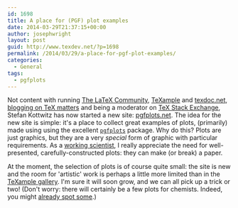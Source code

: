 ```yaml
---
id: 1698
title: A place for (PGF) plot examples
date: 2014-03-29T21:37:15+00:00
author: josephwright
layout: post
guid: http://www.texdev.net/?p=1698
permalink: /2014/03/29/a-place-for-pgf-plot-examples/
categories:
  - General
tags:
  - pgfplots
---
```

Not content with running [The LaTeX Community](http://latex-community.org/), [TeXample](http://www.texample.net/) and [texdoc.net](http://www.texdoc.net/), [blogging on TeX matters](http://texblog.net/) and being a moderator on [TeX Stack Exchange](https://tex.stackexchange.com/), Stefan Kottwitz has now started a new site: [pgfplots.net](http://www.pgfplots.net/). The idea for the new site is simple: it's a place to collect great examples of plots, (primarily) made using using the excellent [`pgfplots`](https://ctan.org/pkg/pgfplots) package. Why do this? Plots are just graphics, but they are a very _special_ form of graphic with particular requirements. As a [working scientist](https://www.uea.ac.uk/chemistry/people/profile/joseph-wright), I really appreciate the need for well-presented, carefully-constructed plots: they can make (or break) a paper.

At the moment, the selection of plots is of course quite small: the site is new and the room for 'artistic' work is perhaps a little more limited than in the [TeXample gallery](http://www.texample.net/tikz/examples/). I'm sure it will soon grow, and we can all pick up a trick or two! (Don't worry: there will certainly be a few plots for chemists. Indeed, you might [already spot some](http://www.pgfplots.net/tikz/examples/author/joseph-wright/).)
